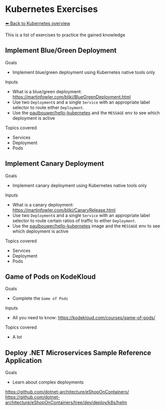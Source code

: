 # Kubernetes Exercises
[⬅️ Back to Kubernetes overview](kubernetes.md)

This is a list of exercises to practice the gained knowledge

## Implement Blue/Green Deployment 

Goals
* Implement blue/green deployment using Kubernetes native tools only

Inputs
* What is a blue/green deployment: https://martinfowler.com/bliki/BlueGreenDeployment.html
* Use two `Deployment`s and a single `Service` with an appropriate label selector to route either `Deployment`.
* Use the [paulbouwer/hello-kubernetes](https://hub.docker.com/r/paulbouwer/hello-kubernetes/) and the `MESSAGE` env to see which deployment is active

Topics covered
* Services
* Deployment
* Pods

## Implement Canary Deployment

Goals
* Implement canary deployment using Kubernetes native tools only

Inputs
* What is a canary deployment: https://martinfowler.com/bliki/CanaryRelease.html
* Use two `Deployment`s and a single `Service` with an appropriate label selector to route certain ratios of traffic to either `Deployment`.
* Use the [paulbouwer/hello-kubernetes](https://hub.docker.com/r/paulbouwer/hello-kubernetes/) image and the `MESSAGE` env to see which deployment is active

Topics covered
* Services
* Deployment
* Pods

## Game of Pods on KodeKloud

Goals
* Complete the `Game of Pods`

Inputs
* All you need to know: https://kodekloud.com/courses/game-of-pods/

Topics covered
* A lot

## Deploy .NET Microservices Sample Reference Application

Goals
* Learn about complex deployments

https://github.com/dotnet-architecture/eShopOnContainers/
https://github.com/dotnet-architecture/eShopOnContainers/tree/dev/deploy/k8s/helm
